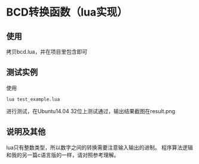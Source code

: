 # BCD转换函数（lua实现） #
## 使用 ##
拷贝bcd.lua，并在项目里包含即可

## 测试实例 ##
使用

`lua test_example.lua`

进行测试，在Ubuntu14.04 32位上测试通过，输出结果截图在result.png

## 说明及其他 ##
lua只有整数类型，所以数字之间的转换需要注意输入输出的进制。
程序算法逻辑和我的另一篇c语言版的一样，请对照参考理解。
